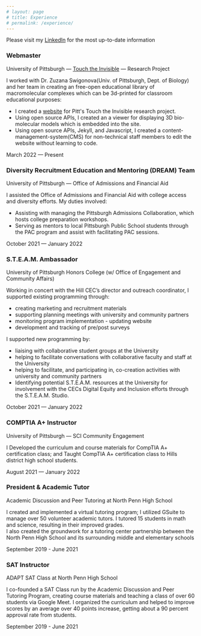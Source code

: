 ```yaml
---
# layout: page
# title: Experience
# permalink: /experience/
---
```

<style>
    li{
        margin-bottom: 0;
    }
</style>
<div class="w-100">
    <div class="mb-3">
        <p class="lead"> Please visit my <a href="https://linkedin.com/in/kimshinwoo">LinkedIn</a> for the most up-to-date information </p>
    </div>
     <div class="d-flex flex-column flex-md-row justify-content-between mb-3">
        <div class="flex-grow-1">
            <h3 class="mb-0">Webmaster</h3>
            <p class="subheading mb-1">University of Pittsburgh — <a href="https://touchtheinvisible.com">Touch the Invisible</a> — Research Project</p>
            <p class="mb-0">
            I worked with Dr. Zuzana Swigonova(Univ. of Pittsburgh, Dept. of Biology) and her team in creating an free-open educational library of macromolecular complexes which can be 3d-printed for classroom educational purposes:</p>
            <ul>
                <li>I created a <a href="https://touchtheinvisible.com">website</a> for Pitt's Touch the Invisible research project.</li>
                <li>Using open source APIs, I created an a viewer for displaying 3D bio-molecular models which is embedded into the site.</li>
                <li>Using open source APIs, Jekyll, and Javascript, I created a content-management-system(CMS) for non-technical staff members to edit the website without learning to code.</li>
            </ul>
        </div>
        <div class="flex-shrink-0"><span class="text-primary">March 2022 — Present</span></div>
    </div>
    <div class="d-flex flex-column flex-md-row justify-content-between mb-3">
        <div class="flex-grow-1">
            <h3 class="mb-0">Diversity Recruitment Education and Mentoring (DREAM) Team</h3>
            <p class="subheading mb-1">University of Pittsburgh — Office of Admissions and Financial Aid</p>
            <p class="mb-0">I assisted the Office of Admissions and Financial Aid with college access and diversity efforts. My duties involved:
            </p>
            <ul>
                <li>Assisting with managing the Pittsburgh Admissions Collaboration, which hosts college preparation workshops.</li>
                <li>Serving as mentors to local Pittsburgh Public School students through the PAC program and assist with facilitating PAC sessions.</li>
            </ul>
        </div>
        <div class="flex-shrink-0"><span class="text-primary">October 2021 — January 2022</span></div>
    </div>
    <div class="d-flex flex-column flex-md-row justify-content-between mb-3">
        <div class="flex-grow-1">
            <h3 class="mb-0">S.T.E.A.M. Ambassador</h3>
            <div class="subheading mb-1">University of Pittsburgh Honors College (w/ Office of Engagement and Community Affairs)</div>
            <p class="mb-0">
                Working in concert with the Hill CEC’s director and outreach coordinator, I supported existing programming through:
            <ul>
                <li>creating marketing and recruitment materials</li>
                <li>supporting planning meetings with university and community partners</li>
                <li>monitoring program implementation - updating website</li>
                <li>development and tracking of pre/post surveys</li>
            </ul>
            </p>
            <p class="mb-0">
                I supported new programming by:
            <ul>
                <li>liaising with collaborative student groups at the University</li>
                <li>helping to facilitate conversations with collaborative faculty and staff at the University</li>
                <li>helping to facilitate, and participating in, co-creation activities with university and community partners</li>
                <li>Identifying potential S.T.E.A.M. resources at the University for involvement with the CECs Digital Equity and Inclusion efforts through the S.T.E.A.M. Studio.</li>
            </ul>
            </p>
        </div>
        <div class="flex-shrink-0"><span class="text-primary">October 2021 — January 2022</span></div>
    </div>
    <div class="d-flex flex-column flex-md-row justify-content-between mb-3">
        <div class="flex-grow-1">
            <h3 class="mb-0">COMPTIA A+ Instructor</h3>
            <div class="subheading mb-1">University of Pittsburgh — SCI Community Engagement</div>
            <p>I Developed the curriculum and course materials for CompTIA A+ certification class; and Taught CompTIA A+ certification class to Hills district high school students.</p>
        </div>
        <div class="flex-shrink-0"><span class="text-primary">August 2021 — January 2022</span></div>
    </div>
    <div class="d-flex flex-column flex-md-row justify-content-between mb-3">
        <div class="flex-grow-1">
            <h3 class="mb-0">President & Academic Tutor</h3>
            <div class="subheading mb-1">Academic Discussion and Peer Tutoring at North Penn High School</div>
            <p> I created and implemented a virtual tutoring program; I utilized GSuite to manage over 50 volunteer academic tutors. I tutored 15 students in math and science, resulting in their improved grades. <br>I also created the groundwork
                for a tutoring center partnership between the North Penn High School and its surrounding middle and elementary schools
            </p>
        </div>
        <div class="flex-shrink-0"><span class="text-primary">September 2019 - June 2021</span></div>
    </div>
    <div class="d-flex flex-column flex-md-row justify-content-between mb-5">
        <div class="flex-grow-1">
            <h3 class="mb-0">SAT Instructor</h3>
            <div class="subheading mb-1">ADAPT SAT Class at North Penn High School</div>
            <p>I co-founded a SAT Class run by the Academic Discussion and Peer Tutoring Program, creating course materials and teaching a class of over 60 students via Google Meet. I organized the curriculum and helped to improve scores by an
                average over 40 points increase, getting about a 90 percent approval rate from students.
            </p>
        </div>
        <div class="flex-shrink-0"><span class="text-primary">September 2019 - June 2021</span></div>
    </div>
</div>